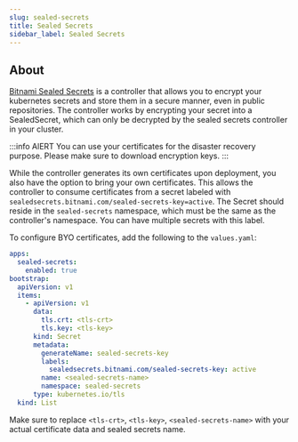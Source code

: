```yaml
---
slug: sealed-secrets
title: Sealed Secrets
sidebar_label: Sealed Secrets
---
```


## About

[Bitnami Sealed Secrets](https://github.com/bitnami-labs/sealed-secrets) is a controller that allows you to encrypt your kubernetes secrets and store them in a secure manner, even in public repositories. The controller works by encrypting your secret into a SealedSecret, which can only be decrypted by the sealed secrets controller in your cluster.

:::info AlERT
You can use your certificates for the disaster recovery purpose. Please make sure to download encryption keys.
:::

While the controller generates its own certificates upon deployment, you also have the option to bring your own certificates. This allows the controller to consume certificates from a secret labeled with `sealedsecrets.bitnami.com/sealed-secrets-key=active`. The Secret should reside in the `sealed-secrets` namespace, which must be the same as the controller's namespace. You can have multiple secrets with this label.

To configure BYO certificates, add the following to the `values.yaml`:

```yaml
apps:
  sealed-secrets:
    enabled: true
bootstrap:
  apiVersion: v1
  items:
    - apiVersion: v1
      data:
        tls.crt: <tls-crt>
        tls.key: <tls-key>
      kind: Secret
      metadata:
        generateName: sealed-secrets-key
        labels:
          sealedsecrets.bitnami.com/sealed-secrets-key: active
        name: <sealed-secrets-name>
        namespace: sealed-secrets
      type: kubernetes.io/tls
  kind: List
```

Make sure to replace `<tls-crt>`, `<tls-key>`, `<sealed-secrets-name>` with your actual certificate data and sealed secrets name.
